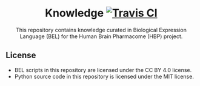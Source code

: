 <h1 align="center">
  <br>
  Knowledge
  <a href="https://travis-ci.com/pharmacome/knowledge">
    <img src="https://travis-ci.com/pharmacome/knowledge.svg?branch=master"
         alt="Travis CI">
  </a>
  <br>
</h1>

<p align="center">
This repository contains knowledge curated in Biological Expression Language (BEL)
for the Human Brain Pharmacome (HBP) project.
</p>

## License

- BEL scripts in this repository are licensed under the CC BY 4.0 license.
- Python source code in this repository is licensed under the MIT license.
